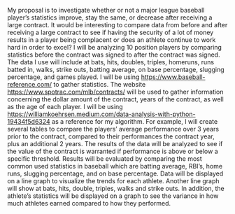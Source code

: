 My proposal is to investigate whether or not a major league baseball player’s statistics improve, stay the same, or decrease after receiving a large contract.  It would be interesting to compare data from before and after receiving a large contract to see if having the security of a lot of money results in a player being complacent or does an athlete continue to work hard in order to excel?  I will be analyzing 10 position players by comparing statistics before the contract was signed to after the contract was signed. The data I use will include at bats, hits, doubles, triples, homeruns, runs batted in, walks, strike outs, batting average, on base percentage, slugging percentage, and games played.  I will be using https://www.baseball-reference.com/ to gather statistics. The website https://www.spotrac.com/mlb/contracts/ will be used to gather information concerning the dollar amount of the contract, years of the contract, as well as the age of each player.
I will be using https://williamkoehrsen.medium.com/data-analysis-with-python-19434f5d6324 as a reference for my algorithm. For example, I will create several tables to compare the players’ average performance over 3 years prior to the contract, compared to their performances the contract year, plus an additional 2 years. The results of the data will be analyzed to see if the value of the contract is warranted if performance is above or below a specific threshold.
Results will be evaluated by comparing the most common used statistics in baseball which are batting average, RBI’s, home runs, slugging percentage, and on base percentage.  Data will be displayed on a line graph to visualize the trends for each athlete.  Another line graph will show at bats, hits, double, triples, walks and strike outs.  In addition, the athlete’s statistics will be displayed on a graph to see the variance in how much athletes earned compared to how they performed.
